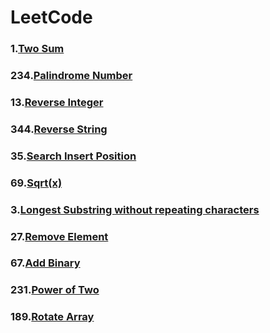 # LeetCode
### 1.[Two Sum](./Two%20Sum)
### 234.[Palindrome Number](./Palindrome%20Number) 
### 13.[Reverse Integer](./Reverse%20Integer)
### 344.[Reverse String](./Reverse%20String)
### 35.[Search Insert Position](.Search%20Insert%20Position)
### 69.[Sqrt(x)](./Sqrt(x))
### 3.[Longest Substring without repeating characters](./Longest%20Substring%20without%20repeating%20characters)     
### 27.[Remove Element](./Remove%20Element)     
### 67.[Add Binary](./Add%20Binary)          
### 231.[Power of Two](./Power%20of%20Two)
### 189.[Rotate Array](./Rotate%20Array)
